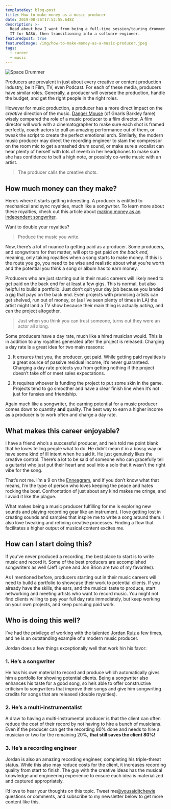 ```yaml
---
templateKey: blog-post
title: How to make money as a music producer
date: 2019-08-26T17:52:55.648Z
description: >-
  Read about how I went from being a full-time session/touring drummer to doing
  IT for NASA, then transitioning into a software engineer.
featuredpost: true
featuredimage: /img/how-to-make-money-as-a-music-producer.jpeg
tags:
  - career
  - music
---
```


![Space Drummer](/img/how-to-make-money-as-a-music-producer.jpeg)

Producers are prevalent in just about every creative or content production industry, be it Film, TV, even Podcast. For each of these media, producers have similar roles. Generally, a producer will oversee the production, handle the budget, and get the right people in the right roles.

However for music production, a producer has a more direct impact on the _creative_ direction of the music. [Danger Mouse](<https://en.wikipedia.org/wiki/Danger_Mouse_(musician)>) (of Gnarls Barkley fame) wisely compared the role of a music producer to a film director. A film director will work with a cinematographer to make sure each shot is framed perfectly, coach actors to pull an amazing performance out of them, or tweak the script to create the perfect emotional arch. Similarly, the modern music producer may direct the recording engineer to slam the compressor on the room mic to get a smashed drum sound, or make sure a vocalist can hear plenty of herself with lots of reverb in her headphones to make sure she has confidence to belt a high note, or possibly co-write music with an artist.

> The producer calls the creative shots.

## How much money can they make?

Here’s where it starts getting interesting. A producer is entitled to mechanical and sync royalties, much like a songwriter. To learn more about these royalties, check out this article about [making money as an independent songwriter](####).

Want to double your royalties?

> Produce the music you write.

Now, there’s a lot of nuance to getting paid as a producer. Some producers, and songwriters for that matter, will opt to get paid _on the back end_, meaning, only taking royalties when a song starts to make money. If this is the route you go, you need to be wise and realistic about what you’re worth and the potential you think a song or album has to earn money.

Producers who are just starting out in their music careers will likely need to get paid on the back end for at least a few gigs. This is normal, but also helpful to build a portfolio. Just don’t quit your day job because you landed a gig that pays on the back end. Even projects with promising artists can get shelved, run out of money, or (as I’ve seen plenty of times in LA) the artist might land a TV show because their main thing is actually _acting_, and can the project altogether.

> Just when you think you can trust someone, turns out they were an actor all along.

Some producers have a day rate, much like a hired musician would. This is in addition to any royalties generated after the project is released. Charging a day rate is a great idea for two main reasons:

1. It ensures that you, the producer, get paid. While getting paid royalties is a great source of passive residual income, it’s never guaranteed. Charging a day rate protects you from getting nothing if the project doesn’t take off or meet sales expectations.

2. It requires whoever is funding the project to put some skin in the game. Projects tend to go smoother and have a clear finish line when it’s not just for funsies and friendship.

Again much like a songwriter, the earning potential for a music producer comes down to quantity **and** quality. The best way to earn a higher income as a producer is to work often and charge a day rate.

## What makes this career enjoyable?

I have a friend who’s a successful producer, and he’s told me point blank that he loves telling people what to do. He didn’t mean it in a bossy way or have some kind of ill intent when he said it. He just genuinely likes the creative control. There’s a lot to be said of someone who can gracefully tell a guitarist who just put their heart and soul into a solo that it wasn’t the right vibe for the song.

That’s not me. I’m a 9 on the [Enneagram](https://www.enneagraminstitute.com/how-the-enneagram-system-works), and if you don’t know what that means, I’m the type of person who loves keeping the peace and hates rocking the boat. Confrontation of just about any kind makes me cringe, and I avoid it like the plague.

What makes being a music producer fulfilling for me is exploring new sounds and playing recording gear like an instrument. I love getting lost in creating sounds and samples that inspire me to write a song around them. I also love tweaking and refining creative processes. Finding a flow that facilitates a higher output of musical content excites me.

## How can I start doing this?

If you’ve never produced a recording, the best place to start is to write music and record it. Some of the best producers are accomplished songwriters as well (Jeff Lynne and Jon Brion are two of my favorites).

As I mentioned before, producers starting out in their music careers will need to build a portfolio to showcase their work to potential clients. If you already have the skills, the ears, and the musical taste to produce, start networking and meeting artists who want to record music. You might not find clients willing to pay your full day rate immediately, but keep working on your own projects, and keep pursuing paid work.

## Who is doing this well?

I’ve had the privilege of working with the talented [Jordan Ruiz](http://thejordanruiz.com/) a few times, and he is an outstanding example of a modern music producer.

Jordan does a few things exceptionally well that work hin his favor:

### 1. He’s a songwriter

He has his own material to record and produce which automatically gives him a portfolio for showing potential clients. Being a songwriter also enhances his taste for a good song, so he’s able to offer constructive criticism to songwriters that improve their songs and give him songwriting credits for songs that are released (double royalties).

### 2. He’s a multi-instrumentalist

A draw to having a multi-instrumental producer is that the client can often reduce the cost of their record by not having to hire a bunch of musicians. Even if the producer can get the recording 80% done and needs to hire a musician or two for the remaining 20%, **that still saves the client 80%!**

### 3. He’s a recording engineer

Jordan is also an amazing recording engineer, completing his triple-threat status. While this also may reduce costs for the client, it increases recording quality from start to finish. The guy with the creative ideas has the musical knowledge and engineering experience to ensure each idea is materialized and captured appropriately.

I’d love to hear your thoughts on this topic. Tweet me[@yousaiditchewie](https://twitter.com/yousaiditchewie) questions or comments, and subscribe to my newsletter below to get more content like this.
